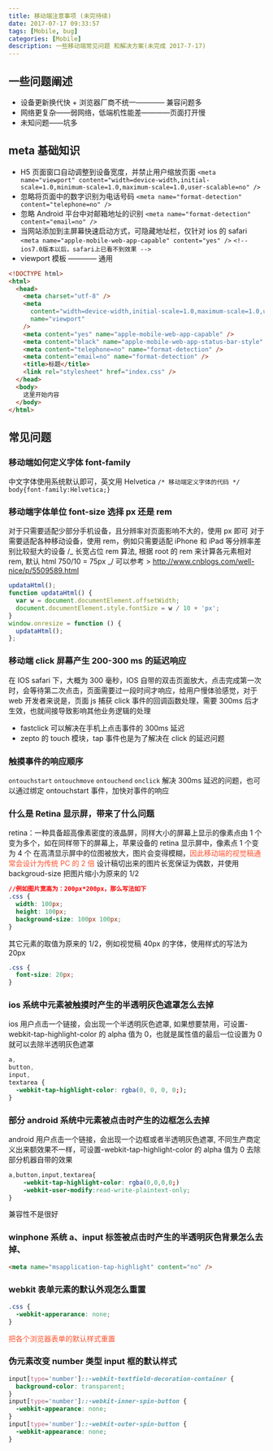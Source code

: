 ```yaml
---
title: 移动端注意事项 (未完待续)
date: 2017-07-17 09:33:57
tags: [Mobile, bug]
categories: [Mobile]
description: 一些移动端常见问题 和解决方案(未完成 2017-7-17)
---
```


## 一些问题阐述

- 设备更新换代快 + 浏览器厂商不统一———— 兼容问题多
- 网络更复杂——弱网络，低端机性能差————页面打开慢
- 未知问题——坑多
<!--more-->

## meta 基础知识

- H5 页面窗口自动调整到设备宽度，并禁止用户缩放页面
  `<meta name="viewport" content="width=device-width,initial-scale=1.0,minimum-scale=1.0,maximum-scale=1.0,user-scalable=no" />`
- 忽略将页面中的数字识别为电话号码
  `<meta name="format-detection" content="telephone=no" />`
- 忽略 Android 平台中对邮箱地址的识别
  `<meta name="format-detection" content="email=no" />`
- 当网站添加到主屏幕快速启动方式，可隐藏地址栏，仅针对 ios 的 safari
  `<meta name="apple-mobile-web-app-capable" content="yes" />`
  `<!-- ios7.0版本以后，safari上已看不到效果 -->`
- viewport 模板 ———— 通用

```html
<!DOCTYPE html>
<html>
  <head>
    <meta charset="utf-8" />
    <meta
      content="width=device-width,initial-scale=1.0,maximum-scale=1.0,user-scalable=no"
      name="viewport"
    />
    <meta content="yes" name="apple-mobile-web-app-capable" />
    <meta content="black" name="apple-mobile-web-app-status-bar-style" />
    <meta content="telephone=no" name="format-detection" />
    <meta content="email=no" name="format-detection" />
    <title>标题</title>
    <link rel="stylesheet" href="index.css" />
  </head>
  <body>
    这里开始内容
  </body>
</html>
```

## 常见问题

### 移动端如何定义字体 font-family

中文字体使用系统默认即可，英文用 Helvetica
`/* 移动端定义字体的代码 */`
`body{font-family:Helvetica;}`

### 移动端字体单位 font-size 选择 px 还是 rem

对于只需要适配少部分手机设备，且分辨率对页面影响不大的，使用 px 即可
对于需要适配各种移动设备，使用 rem，例如只需要适配 iPhone 和 iPad 等分辨率差别比较挺大的设备
/_ 长宽占位 rem 算法, 根据 root 的 rem 来计算各元素相对 rem, 默认 html 750/10 = 75px _/
可以参考 > <http://www.cnblogs.com/well-nice/p/5509589.html>

```javascript
updataHtml();
function updataHtml() {
  var w = document.documentElement.offsetWidth;
  document.documentElement.style.fontSize = w / 10 + 'px';
}
window.onresize = function () {
  updataHtml();
};
```

### 移动端 click 屏幕产生 200-300 ms 的延迟响应

在 IOS safari 下，大概为 300 毫秒，IOS 自带的双击页面放大，点击完成第一次时，会等待第二次点击，页面需要过一段时间才响应，给用户慢体验感觉，对于 web 开发者来说是，页面 js 捕获 click 事件的回调函数处理，需要 300ms 后才生效，也就间接导致影响其他业务逻辑的处理

- fastclick 可以解决在手机上点击事件的 300ms 延迟
- zepto 的 touch 模块，tap 事件也是为了解决在 click 的延迟问题

### 触摸事件的响应顺序

`ontouchstart`
`ontouchmove`
`ontouchend`
`onclick`
解决 300ms 延迟的问题，也可以通过绑定 ontouchstart 事件，加快对事件的响应

### 什么是 Retina 显示屏，带来了什么问题

retina：一种具备超高像素密度的液晶屏，同样大小的屏幕上显示的像素点由 1 个变为多个，如在同样带下的屏幕上，苹果设备的 retina 显示屏中，像素点 1 个变为 4 个
在高清显示屏中的位图被放大，图片会变得模糊，<font color="#ff502c">因此移动端的视觉稿通常会设计为传统 PC 的 2 倍</font>
设计稿切出来的图片长宽保证为偶数，并使用 backgroud-size 把图片缩小为原来的 1/2

```css
//例如图片宽高为：200px*200px，那么写法如下
.css {
  width: 100px;
  height: 100px;
  background-size: 100px 100px;
}
```

其它元素的取值为原来的 1/2，例如视觉稿 40px 的字体，使用样式的写法为 20px

```css
.css {
  font-size: 20px;
}
```

### ios 系统中元素被触摸时产生的半透明灰色遮罩怎么去掉

ios 用户点击一个链接，会出现一个半透明灰色遮罩, 如果想要禁用，可设置-webkit-tap-highlight-color 的 alpha 值为 0，也就是属性值的最后一位设置为 0 就可以去除半透明灰色遮罩

```css
a,
button,
input,
textarea {
  -webkit-tap-highlight-color: rgba(0, 0, 0, 0;);
}
```

### 部分 android 系统中元素被点击时产生的边框怎么去掉

android 用户点击一个链接，会出现一个边框或者半透明灰色遮罩, 不同生产商定义出来额效果不一样，可设置-webkit-tap-highlight-color 的 alpha 值为 0 去除部分机器自带的效果

```css
a,button,input,textarea{
    -webkit-tap-highlight-color: rgba(0,0,0,0;)
    -webkit-user-modify:read-write-plaintext-only;
}
```

兼容性不是很好

### winphone 系统 a、input 标签被点击时产生的半透明灰色背景怎么去掉、

```html
<meta name="msapplication-tap-highlight" content="no" />
```

### webkit 表单元素的默认外观怎么重置

```css
.css {
  -webkit-apperarance: none;
}
```

<font color="#ff502c">把各个浏览器表单的默认样式重置</font>

### 伪元素改变 number 类型 input 框的默认样式

```css
input[type='number']::-webkit-textfield-decoration-container {
  background-color: transparent;
}
input[type='number']::-webkit-inner-spin-button {
  -webkit-appearance: none;
}
input[type='number']::-webkit-outer-spin-button {
  -webkit-appearance: none;
}
```
